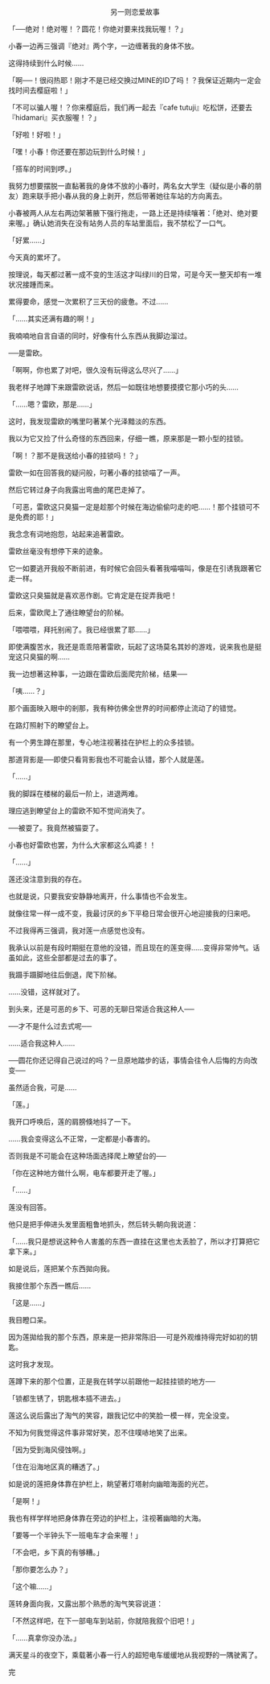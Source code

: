 <p align="center">另一则恋爱故事</p>

「──绝对！绝对喔！？圆花！你绝对要来找我玩喔！？」

小春一边再三强调『绝对』两个字，一边缠著我的身体不放。

这得持续到什么时候……

「啊──！很闷热耶！刚才不是已经交换过MINE的ID了吗！？我保证近期内一定会找时间去樱庭啦！」

「不可以骗人喔！？你来樱庭后，我们再一起去『cafe tutuji』吃松饼，还要去『hidamari』买衣服喔！？」

「好啦！好啦！」

「嘿！小春！你还要在那边玩到什么时候！」

「搭车的时间到啰。」

我努力想要摆脱一直黏著我的身体不放的小春时，两名女大学生（疑似是小春的朋友）跑来联手把小春从我的身上剥开，然后带著她往车站的方向离去。

小春被两人从左右两边架著腋下强行拖走，一路上还是持续嚷著：「绝对、绝对要来喔。」确认她消失在没有站务人员的车站里面后，我不禁松了一口气。

「好累……」

今天真的累坏了。

按理说，每天都过著一成不变的生活这才叫绿川的日常，可是今天一整天却有一堆状况接踵而来。

累得要命，感觉一次累积了三天份的疲惫。不过……

「……其实还满有趣的啊！」

我喃喃地自言自语的同时，好像有什么东西从我脚边溜过。

──是雷欧。

「啊啊，你也累了对吧，很久没有玩得这么尽兴了……」

我老样子地蹲下来跟雷欧说话，然后一如既往地想要摸摸它那小巧的头……

「……嗯？雷欧，那是……」

这时，我发现雷欧的嘴里叼著某个光泽黯淡的东西。

我以为它又捡了什么奇怪的东西回来，仔细一瞧，原来那是一颗小型的挂锁。

「啊！？那不是我送给小春的挂锁吗！？」

雷欧一如在回答我的疑问般，叼著小春的挂锁喵了一声。

然后它转过身子向我露出弯曲的尾巴走掉了。

「可恶，雷欧这只臭猫一定是趁那个时候在海边偷偷叼走的吧……！那个挂锁可不是免费的耶！」

我念念有词地抱怨，站起来追著雷欧。

雷欧丝毫没有想停下来的迹象。

它一如要逃开我般不断前进，有时候它会回头看著我喵喵叫，像是在引诱我跟著它走一样。

雷欧这只臭猫就是喜欢恶作剧。它肯定是在捉弄我吧！

后来，雷欧爬上了通往瞭望台的阶梯。

「喂喂喂，拜托别闹了。我已经很累了耶……」

即使满腹苦水，我还是乖乖陪著雷欧，玩起了这场莫名其妙的游戏，说来我也是挺宠这只臭猫的啊……

我一边想著这种事，一边跟在雷欧后面爬完阶梯，结果──

「咦……？」

那个画面映入眼中的剎那，我有种彷佛全世界的时间都停止流动了的错觉。

在路灯照射下的瞭望台上。

有一个男生蹲在那里，专心地注视著挂在护栏上的众多挂锁。

那道背影是──即使只看背影我也不可能会认错，那个人就是莲。

「……」

我的脚踩在楼梯的最后一阶上，进退两难。

理应逃到瞭望台上的雷欧不知不觉间消失了。

──被耍了。我竟然被猫耍了。

小春也好雷欧也罢，为什么大家都这么鸡婆！！

「……」

莲还没注意到我的存在。

也就是说，只要我安安静静地离开，什么事情也不会发生。

就像往常一样一成不变，我最讨厌的乡下平稳日常会很开心地迎接我的归来吧。

不过我得再三强调，我对莲一点感觉也没有。

我承认以前是有段时期挺在意他的没错，而且现在的莲变得……变得非常帅气。话虽如此，这些全部都是过去的事了。

我蹑手蹑脚地往后倒退，爬下阶梯。

……没错，这样就对了。

到头来，还是可恶的乡下、可恶的无聊日常适合我这种人──

──才不是什么过去式呢──

……适合我这种人……

──圆花你还记得自己说过的吗？一旦原地踏步的话，事情会往令人后悔的方向改变──

虽然适合我，可是……

「莲。」

我开口呼唤后，莲的肩膀倏地抖了一下。

……我会变得这么不正常，一定都是小春害的。

否则我是不可能会在这种场面选择爬上瞭望台的──

「你在这种地方做什么啊，电车都要开走了喔。」

「……」

莲没有回答。

他只是把手伸进头发里面粗鲁地抓头，然后转头朝向我说道：

「……我只是想说这种令人害羞的东西一直挂在这里也太丢脸了，所以才打算把它拿下来。」

如是说后，莲把某个东西拋向我。

我接住那个东西一瞧后……

「这是……」

我目瞪口呆。

因为莲拋给我的那个东西，原来是一把非常陈旧──可是外观维持得完好如初的钥匙。

这时我才发现。

莲蹲下来的那个位置，正是我在转学以前跟他一起挂挂锁的地方──

「锁都生锈了，钥匙根本插不进去。」

莲这么说后露出了淘气的笑容，跟我记忆中的笑脸一模一样，完全没变。

不知为何我觉得这件事非常好笑，忍不住噗哧地笑了出来。

「因为受到海风侵蚀啊。」

「住在沿海地区真的糟透了。」

如是说的莲把身体靠在护栏上，眺望著灯塔射向幽暗海面的光芒。

「是啊！」

我也有样学样地把身体靠在旁边的护栏上，注视著幽暗的大海。

「要等一个半钟头下一班电车才会来喔！」

「不会吧，乡下真的有够糟。」

「那你要怎么办？」

「这个嘛……」

莲转身面向我，又露出那个熟悉的淘气笑容说道：

「不然这样吧，在下一部电车到站前，你就陪我叙个旧吧！」

「……真拿你没办法。」

满天星斗的夜空下，乘载著小春一行人的超短电车缓缓地从我视野的一隅驶离了。

完

